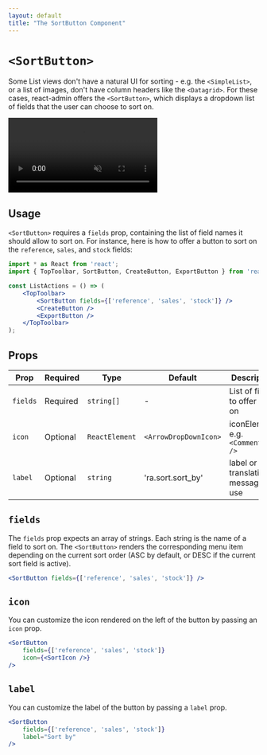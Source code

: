```yaml
---
layout: default
title: "The SortButton Component"
---
```


# `<SortButton>`

Some List views don't have a natural UI for sorting - e.g. the `<SimpleList>`, or a list of images, don't have column headers like the `<Datagrid>`. For these cases, react-admin offers the `<SortButton>`, which displays a dropdown list of fields that the user can choose to sort on.

<video controls autoplay muted loop>
  <source src="./img/sort-button.webm" type="video/webm">
  Your browser does not support the video tag.
</video>


## Usage

`<SortButton>` requires a `fields` prop, containing the list of field names it should allow to sort on. For instance, here is how to offer a button to sort on the `reference`, `sales`, and `stock` fields:

```jsx
import * as React from 'react';
import { TopToolbar, SortButton, CreateButton, ExportButton } from 'react-admin';

const ListActions = () => (
    <TopToolbar>
        <SortButton fields={['reference', 'sales', 'stock']} />
        <CreateButton />
        <ExportButton />
    </TopToolbar>
);
```

## Props

| Prop     | Required | Type           | Default               | Description                         |
|----------|----------|----------------|-----------------------|-------------------------------------|
| `fields` | Required | `string[]`     | -                     | List of fields to offer sort on     |
| `icon`   | Optional | `ReactElement` | `<ArrowDropDownIcon>` | iconElement, e.g. `<CommentIcon />` |
| `label`  | Optional | `string`       | 'ra.sort.sort_by'     | label or translation message to use |

## `fields`

The `fields` prop expects an array of strings. Each string is the name of a field to sort on. The `<SortButton>` renders the corresponding menu item depending on the current sort order (ASC by default, or DESC if the current sort field is active).

```jsx
<SortButton fields={['reference', 'sales', 'stock']} />
```

## `icon`

You can customize the icon rendered on the left of the button by passing an `icon` prop.

```jsx
<SortButton 
    fields={['reference', 'sales', 'stock']}
    icon={<SortIcon />}
/>
```

## `label`

You can customize the label of the button by passing a `label` prop.

```jsx
<SortButton 
    fields={['reference', 'sales', 'stock']}
    label="Sort by"
/>
```